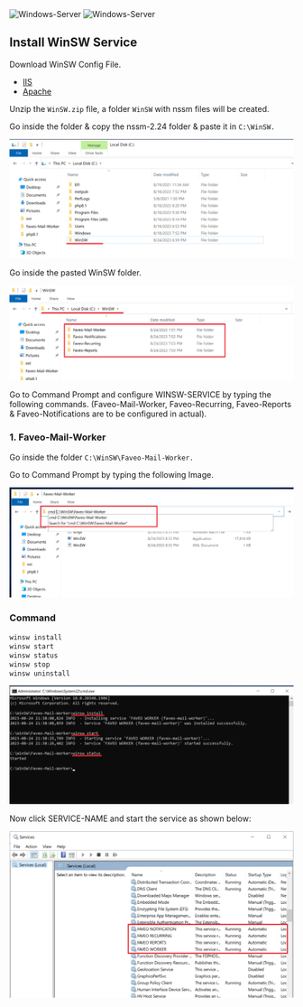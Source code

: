 <img alt="Windows-Server" src="https://upload.wikimedia.org/wikipedia/commons/thumb/e/e2/Windows_logo_and_wordmark_-_2021.svg/250px-Windows_logo_and_wordmark_-_2021.svg.png" height="70" />

<img alt="Windows-Server" src="https://upload.wikimedia.org/wikipedia/en/6/6b/Redis_Logo.svg" height="70" />


## Install WinSW Service

Download WinSW Config File.
- [IIS](https://raw.githubusercontent.com/tamilselvan-lws/Documents/main/Redis%20Windows%20Server/Files/WinSW-IIS.zip) 
- [Apache](https://raw.githubusercontent.com/tamilselvan-lws/Documents/main/Redis%20Windows%20Server/Files/WinSW-Apache.zip)

Unzip the <code>WinSW.zip</code> file, a folder <code>WinSW</code> with nssm files will be created.

Go inside the folder & copy the nssm-2.24 folder & paste it in <code>C:\WinSW.</code>

<img alt="Windows-Server" src="/Redis Windows Server/images/1.png"/>

Go inside the pasted WinSW folder.

<img alt="Windows-Server" src="/Redis Windows Server/images/2.png"/>

Go to Command Prompt and configure WINSW-SERVICE by typing the following commands. (Faveo-Mail-Worker, Faveo-Recurring, Faveo-Reports & Faveo-Notifications are to be configured in actual).

### 1. Faveo-Mail-Worker

Go inside the folder <code>C:\WinSW\Faveo-Mail-Worker.</code>

Go to Command Prompt by typing the following Image.

<img alt="Windows-Server" src="/Redis Windows Server/images/3.png"/>

### Command
```
winsw install
winsw start
winsw status
winsw stop
winsw uninstall

```

<img alt="Windows-Server" src="/Redis Windows Server/images/4.png"/>

Now click SERVICE-NAME and start the service as shown below:

<img alt="Windows-Server" src="/Redis Windows Server/images/5.png"/>
